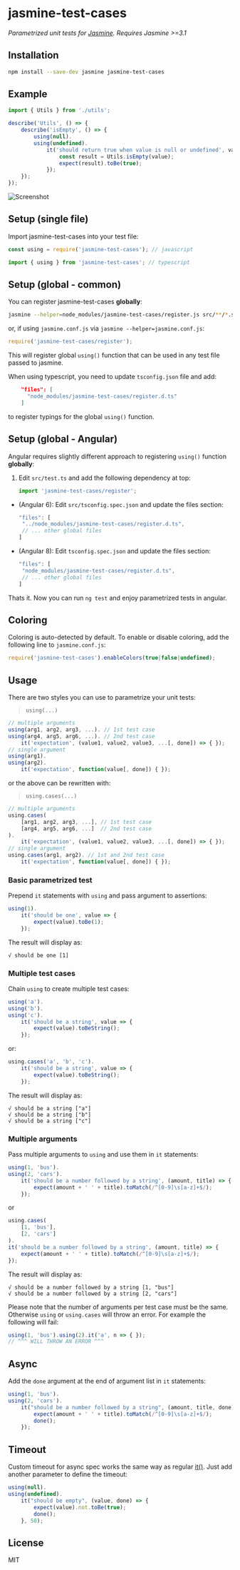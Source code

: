 # jasmine-test-cases

_Parametrized unit tests for [Jasmine](https://jasmine.github.io/). Requires Jasmine >=3.1_

## Installation

```sh
npm install --save-dev jasmine jasmine-test-cases
```

## Example

```typescript
import { Utils } from './utils';

describe('Utils', () => {
    describe('isEmpty', () => {
        using(null).
        using(undefined).
            it('should return true when value is null or undefined', value => {
                const result = Utils.isEmpty(value);
                expect(result).toBe(true);
            });
    });
});
```

![Screenshot](screenshot.png)

## Setup (single file)

Import jasmine-test-cases into your test file:

```javascript
const using = require('jasmine-test-cases'); // javascript
```

```typescript
import { using } from 'jasmine-test-cases'; // typescript
```

## Setup (global - common)

You can register jasmine-test-cases **globally**:

```sh
jasmine --helper=node_modules/jasmine-test-cases/register.js src/**/*.spec.js
```

or, if using `jasmine.conf.js` via `jasmine --helper=jasmine.conf.js`:

```js
require('jasmine-test-cases/register');
```

This will register global `using()` function that can be used in any test file passed to jasmine.

When using typescript, you need to update `tsconfig.json` file and add:

```json
    "files": [
      "node_modules/jasmine-test-cases/register.d.ts"
    ]
```

to register typings for the global `using()` function.

## Setup (global - Angular)

Angular requires slightly different approach to registering `using()` function **globally**:

1. Edit `src/test.ts` and add the following dependency at top:

   ```typescript
   import 'jasmine-test-cases/register';
   ```

- (Angular 6): Edit `src/tsconfig.spec.json` and update the files section:

   ```js
   "files": [
    "../node_modules/jasmine-test-cases/register.d.ts",
    // ... other global files
   ]
   ```
- (Angular 8): Edit `tsconfig.spec.json` and update the files section:

   ```js
   "files": [
    "node_modules/jasmine-test-cases/register.d.ts",
    // ... other global files
   ]
   ``` 

Thats it. Now you can run `ng test` and enjoy parametrized tests in angular.

## Coloring

Coloring is auto-detected by default. To enable or disable coloring, add the following line to `jasmine.conf.js`:

```js
require('jasmine-test-cases').enableColors(true|false|undefined);
```

## Usage

There are two styles you can use to parametrize your unit tests:

> `using(...)`

```javascript
// multiple arguments
using(arg1, arg2, arg3, ...). // 1st test case
using(arg4, arg5, arg6, ...). // 2nd test case
    it('expectation', (value1, value2, value3, ...[, done]) => { });
// single argument
using(arg1).
using(arg2).
    it('expectation', function(value[, done]) { });
```

or the above can be rewritten with:

> `using.cases(...)`

```javascript
// multiple arguments
using.cases(
    [arg1, arg2, arg3, ...], // 1st test case
    [arg4, arg5, arg6, ...]  // 2nd test case
).
    it('expectation', (value1, value2, value3, ...[, done]) => { });
// single argument
using.cases(arg1, arg2). // 1st and 2nd test case
    it('expectation', function(value[, done]) { });
```

### Basic parametrized test

Prepend `it` statements with `using` and pass argument to assertions:

```javascript
using(1).
    it('should be one', value => {
        expect(value).toBe(1);
    });
```

The result will display as:

```
√ should be one [1]
```
### Multiple test cases

Chain `using` to create multiple test cases:

```javascript
using('a').
using('b').
using('c').
    it('should be a string', value => {
        expect(value).toBeString();
    });
```

or:

```javascript
using.cases('a', 'b', 'c').
    it('should be a string', value => {
        expect(value).toBeString();
    });
```

The result will display as:

```
√ should be a string ["a"]
√ should be a string ["b"]
√ should be a string ["c"]
```

### Multiple arguments

Pass multiple arguments to `using` and use them in `it` statements:

```javascript
using(1, 'bus').
using(2, 'cars').
    it('should be a number followed by a string', (amount, title) => {
        expect(amount + ' ' + title).toMatch(/^[0-9]\s[a-z]+$/);
    });
```

or

```javascript
using.cases(
    [1, 'bus'],
    [2, 'cars']
).
it('should be a number followed by a string', (amount, title) => {
    expect(amount + ' ' + title).toMatch(/^[0-9]\s[a-z]+$/);
});
```

The result will display as:

```
√ should be a number followed by a string [1, "bus"]
√ should be a number followed by a string [2, "cars"]
```

Please note that the number of arguments per test case must be the same. Otherwise `using` or `using.cases` will throw an error. For example the following will fail:

```javascript
using(1, 'bus').using(2).it('a', n => { });
// ^^^ WILL THROW AN ERROR ^^^
```

## Async

Add the `done` argument at the end of argument list in `it` statements:

```javascript
using(1, 'bus').
using(2, 'cars').
    it("should be a number followed by a string", (amount, title, done) => {
        expect(amount + ' ' + title).toMatch(/^[0-9]\s[a-z]+$/);
        done();
    });
```

## Timeout

Custom timeout for async spec works the same way as regular [it()](https://jasmine.github.io/api/3.0/global#it). Just add another parameter to define the timeout:

```javascript
using(null).
using(undefined).
    it("should be empty", (value, done) => {
        expect(value).not.toBe(true);
        done();
    }, 50);
```


## License

MIT